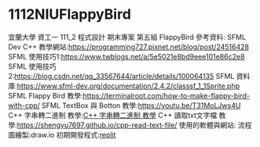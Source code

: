 # 1112NIUFlappyBird
宜蘭大學 資工一 111_2 程式設計 期末專案 第五組 FlappyBird
參考資料:
SFML Dev C++ 教學網站:https://programming727.pixnet.net/blog/post/24516428
SFML 使用技巧1:https://www.twblogs.net/a/5e5021e8bd9eee101e86c2e8
SFML 使用技巧2:https://blog.csdn.net/qq_33567644/article/details/100064135
SFML 資料庫:https://www.sfml-dev.org/documentation/2.4.2/classsf_1_1Sprite.php
SFML Flappy Bird 教學:https://terminalroot.com/how-to-make-flappy-bird-with-cpp/
SFML TextBox 與 Botton 教學:https://youtu.be/T31MoLJws4U
C++ 字串轉二進制 教學:[C++ 字串轉二進制 教學](https://www.delftstack.com/zh-tw/howto/cpp/convert-string-to-binary-in-cpp/)
C++ 讀取txt文字檔 教學:https://shengyu7697.github.io/cpp-read-text-file/
使用的軟體與網站:
流程圖繪製:draw.io
初期開發程式:[replit](https://replit.com/)
